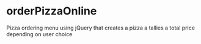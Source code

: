 # orderPizzaOnline
Pizza ordering menu using jQuery that creates a pizza a tallies a total price depending on user choice
